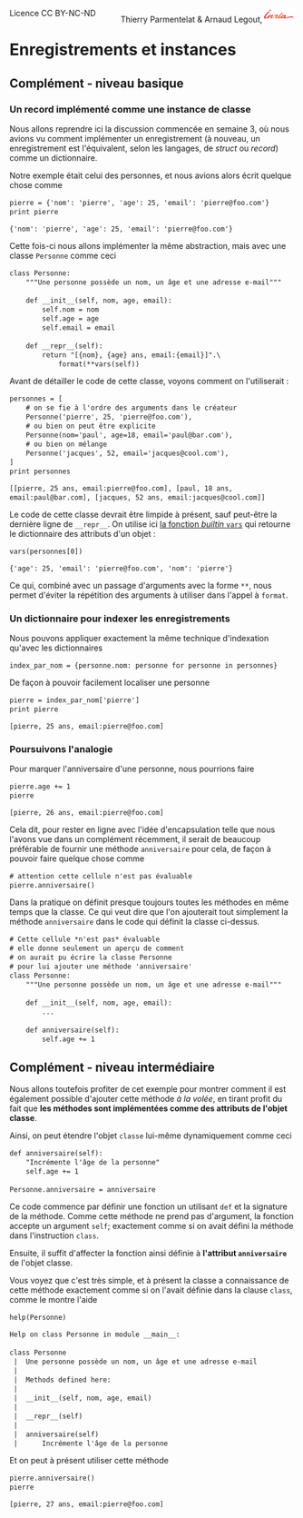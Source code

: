 
<span style="float:left;">Licence CC BY-NC-ND</span><span style="float:right;">Thierry Parmentelat &amp; Arnaud Legout,<img src="media/inria-25.png" style="display:inline"></span><br/>

# Enregistrements et instances

## Complément - niveau basique

### Un record implémenté comme une instance de classe

Nous allons reprendre ici la discussion commencée en semaine 3, où nous avions vu comment implémenter un enregistrement (à nouveau, un enregistrement est l'équivalent, selon les langages, de *struct* ou *record*) comme un dictionnaire.

Notre exemple était celui des personnes, et nous avions alors écrit quelque chose comme


```
pierre = {'nom': 'pierre', 'age': 25, 'email': 'pierre@foo.com'}
print pierre
```

    {'nom': 'pierre', 'age': 25, 'email': 'pierre@foo.com'}


Cette fois-ci nous allons implémenter la même abstraction, mais avec une classe `Personne` comme ceci


```
class Personne:
    """Une personne possède un nom, un âge et une adresse e-mail"""
    
    def __init__(self, nom, age, email):
        self.nom = nom
        self.age = age
        self.email = email
        
    def __repr__(self):
        return "[{nom}, {age} ans, email:{email}]".\
            format(**vars(self))
```

Avant de détailler le code de cette classe, voyons comment on l'utiliserait :


```
personnes = [
    # on se fie à l'ordre des arguments dans le créateur
    Personne('pierre', 25, 'pierre@foo.com'),
    # ou bien on peut être explicite
    Personne(nom='paul', age=18, email='paul@bar.com'),
    # ou bien on mélange
    Personne('jacques', 52, email='jacques@cool.com'),
]
print personnes
```

    [[pierre, 25 ans, email:pierre@foo.com], [paul, 18 ans, email:paul@bar.com], [jacques, 52 ans, email:jacques@cool.com]]


Le code de cette classe devrait être limpide à présent, sauf peut-être la dernière ligne de `__repr__`. On utilise ici [la fonction *builtin* `vars`](https://docs.python.org/2/library/functions.html#vars) qui retourne le dictionnaire des attributs d'un objet :


```
vars(personnes[0])
```




    {'age': 25, 'email': 'pierre@foo.com', 'nom': 'pierre'}



Ce qui, combiné avec un passage d'arguments avec la forme `**`, nous permet d'éviter la répétition des arguments à utiliser dans l'appel à `format`.

### Un dictionnaire pour indexer les enregistrements

Nous pouvons appliquer exactement la même technique d'indexation qu'avec les dictionnaires


```
index_par_nom = {personne.nom: personne for personne in personnes}
```

De façon à pouvoir facilement localiser une personne


```
pierre = index_par_nom['pierre']
print pierre
```

    [pierre, 25 ans, email:pierre@foo.com]


### Poursuivons l'analogie

Pour marquer l'anniversaire d'une personne, nous pourrions faire


```
pierre.age += 1
pierre
```




    [pierre, 26 ans, email:pierre@foo.com]



Cela dit, pour rester en ligne avec l'idée d'encapsulation telle que nous l'avons vue dans un complément récemment, il serait de beaucoup préférable de fournir une méthode `anniversaire` pour cela, de façon à pouvoir faire quelque chose comme 

    # attention cette cellule n'est pas évaluable
    pierre.anniversaire()

Dans la pratique on définit presque toujours toutes les méthodes en même temps que la classe. Ce qui veut dire que l'on ajouterait tout simplement la méthode `anniversaire` dans le code qui définit la classe ci-dessus.

    # Cette cellule *n'est pas* évaluable
    # elle donne seulement un aperçu de comment
    # on aurait pu écrire la classe Personne
    # pour lui ajouter une méthode 'anniversaire'
    class Personne:
        """Une personne possède un nom, un âge et une adresse e-mail"""
        
        def __init__(self, nom, age, email):
            ...
    
        def anniversaire(self):
            self.age += 1

## Complément - niveau intermédiaire

Nous allons toutefois profiter de cet exemple pour montrer comment il est également possible d'ajouter cette méthode *à la volée*, en tirant profit du fait que **les méthodes sont implémentées comme des attributs de l'objet classe**.

Ainsi, on peut étendre l'objet `classe` lui-même dynamiquement comme ceci


```
def anniversaire(self):
    "Incrémente l'âge de la personne"
    self.age += 1

Personne.anniversaire = anniversaire
```

Ce code commence par définir une fonction un utilisant `def` et la signature de la méthode. Comme cette méthode ne prend pas d'argument, la fonction accepte un argument `self`; exactement comme si on avait défini la méthode dans l'instruction `class`. 

Ensuite, il suffit d'affecter la fonction ainsi définie à **l'attribut `anniversaire`** de l'objet classe.

Vous voyez que c'est très simple, et à présent la classe a connaissance de cette méthode exactement comme si on l'avait définie dans la clause `class`, comme le montre l'aide


```
help(Personne)
```

    Help on class Personne in module __main__:
    
    class Personne
     |  Une personne possède un nom, un âge et une adresse e-mail
     |  
     |  Methods defined here:
     |  
     |  __init__(self, nom, age, email)
     |  
     |  __repr__(self)
     |  
     |  anniversaire(self)
     |      Incrémente l'âge de la personne
    


Et on peut à présent utiliser cette méthode


```
pierre.anniversaire()
pierre
```




    [pierre, 27 ans, email:pierre@foo.com]


